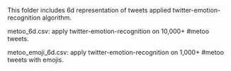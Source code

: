 This folder includes 6d representation of tweets applied twitter-emotion-recognition algorithm.

metoo_6d.csv: apply twitter-emotion-recognition on 10,000+ #metoo tweets.

metoo_emoji_6d.csv: apply twitter-emotion-recognition on 1,000+ #metoo tweets with emojis.
